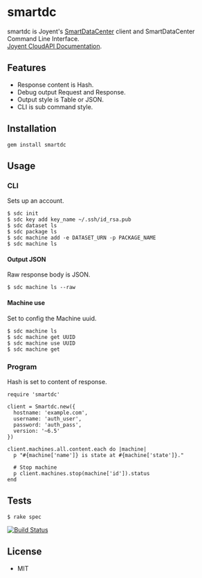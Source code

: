 smartdc
=======

smartdc is Joyent's [SmartDataCenter](http://www.joyent.com/software/smartdatacenter) client and SmartDataCenter Command Line Interface.  
[Joyent CloudAPI Documentation](http://apidocs.joyent.com/sdcapidoc/cloudapi/).  


## Features

* Response content is Hash.
* Debug output Request and Response.
* Output style is Table or JSON.
* CLI is sub command style.


## Installation

```
gem install smartdc
```

## Usage

### CLI
Sets up an account.

```
$ sdc init
$ sdc key add key_name ~/.ssh/id_rsa.pub 
$ sdc dataset ls
$ sdc package ls
$ sdc machine add -e DATASET_URN -p PACKAGE_NAME
$ sdc machine ls
```


#### Output JSON
Raw response body is JSON.

```
$ sdc machine ls --raw
```


#### Machine use
Set to config the Machine uuid.

```
$ sdc machine ls
$ sdc machine get UUID
$ sdc machine use UUID
$ sdc machine get
```


### Program
Hash is set to content of response.

```
require 'smartdc'

client = Smartdc.new({
  hostname: 'example.com',
  username: 'auth_user',
  password: 'auth_pass',
  version: '~6.5'
})

client.machines.all.content.each do |machine|
  p "#{machine['name']} is state at #{machine['state']}." 

  # Stop machine
  p client.machines.stop(machine['id']).status
end
```


## Tests

```
$ rake spec
```

[![Build Status](https://travis-ci.org/ogom/ruby-smartdc.png?branch=master)](https://travis-ci.org/ogom/ruby-smartdc)


## License 

* MIT
